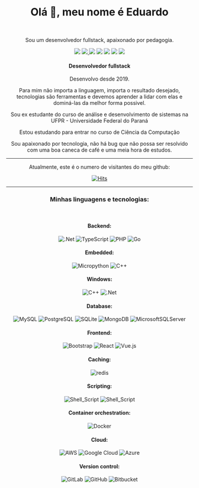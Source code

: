 <div align="center">
    <h1>Olá 👋, meu nome é Eduardo</h1>

<br>
    <p>
    Sou um desenvolvedor fullstack, apaixonado por pedagogia.
    </p>
    <a target="_blank" href="https://api.whatsapp.com/send?phone=5541991855670&text=Ol%C3%A1%20Eduardo%2C%20vim%20pelo%20seu%20github"><img src="https://img.shields.io/badge/WHATSAPP-%2325D366.svg?&style=for-the-badge&logo=whatsapp&logoColor=white"/></a> <a target="_blank" href="https://www.linkedin.com/in/eduardomoro/"><img src="https://img.shields.io/badge/linkedin-%230077B5.svg?&style=for-the-badge&logo=linkedin&logoColor=white" /> </a> <a target="_blank" href="https://t.me/moroeduardo"> <img src="https://img.shields.io/badge/Telegram-2CA5E0?style=for-the-badge&logo=telegram&logoColor=white" /></a> <a href="mailto:eduardomoro1127@gmail.com"> <img src="https://img.shields.io/badge/Gmail-D14836?style=for-the-badge&logo=gmail&logoColor=white"></a> <a href="https://eduardo-moro.github.io/eduardo-moro/"> <img src="https://img.shields.io/badge/page-4489fc?style=for-the-badge&logo=linux&logoColor=white"></a> <a href="https://my.indeed.com/p/eduardohenriquep-hiffif5"> <img src="https://img.shields.io/badge/indeed-2e6cf0?style=for-the-badge&logo=indeed&logoColor=white"></a> <a target="_blank" href=https://www.instagram.com/duh_moro/> <img src="https://img.shields.io/badge/Instagram-%23E4405F.svg?style=for-the-badge&logo=Instagram&logoColor=white"></a> 
    <h4>
        Desenvolvedor fullstack
    </h4>
    <p> Desenvolvo desde 2019. </p>
    <p> Para mim não importa a linguagem, importa o resultado desejado, tecnologias são ferramentas e devemos aprender a lidar com elas e dominá-las da melhor forma possivel.</p>
    <p> Sou ex estudante do curso de análise e desenvolvimento de sistemas na UFPR - Universidade Federal do Paraná </p>
    <p> Estou estudando para entrar no curso de Ciência da Computação </p>
    <p> Sou apaixonado por tecnologia, não há bug que não possa ser resolvido com uma boa caneca de café e uma meia hora de estudos.</p>
    <hr>
    Atualmente, este é o numero de visitantes do meu github:
    <br>

[![Hits](https://hits.seeyoufarm.com/api/count/incr/badge.svg?url=github.com/eduardo-moro/hit-counter&count_bg=%2379C83D&title_bg=%23555555&icon_color=%23E7E7E7&title=Views&edge_flat=true)](https://hits.seeyoufarm.com)
    
    
<hr>

### Minhas linguagens e tecnologias:
<br>

#### Backend:

![.Net](https://img.shields.io/badge/.NET-5C2D91?style=for-the-badge&logo=.net&logoColor=white)
![TypeScript](https://img.shields.io/badge/TypeScript-007ACC?style=for-the-badge&logo=typescript&logoColor=white)
![PHP](https://img.shields.io/badge/PHP-777BB4?style=for-the-badge&logo=php&logoColor=white)
![Go](https://img.shields.io/badge/Go-00ADD8?style=for-the-badge&logo=go&logoColor=white)<br>

#### Embedded:
![Micropython](https://img.shields.io/badge/Micropython-14354C?style=for-the-badge&logo=python&logoColor=white)
![C++](https://img.shields.io/badge/c++-%2300599C.svg?style=for-the-badge&logo=c%2B%2B&logoColor=white)

#### Windows:

![C++](https://img.shields.io/badge/c%2b%2b-%23239120.svg?style=for-the-badge&logo=c-plus-plus&logoColor=white)
![.Net](https://img.shields.io/badge/.NET-5C2D91?style=for-the-badge&logo=.net&logoColor=white)

#### Database:

![MySQL](https://img.shields.io/badge/MySQL-00000F?style=for-the-badge&logo=mysql&logoColor=white)
![PostgreSQL](https://img.shields.io/badge/PostgreSQL-316192?style=for-the-badge&logo=postgresql&logoColor=white)
![SQLite](https://img.shields.io/badge/SQLite-07405E?style=for-the-badge&logo=sqlite&logoColor=white)
![MongoDB](https://img.shields.io/badge/MongoDB-4EA94B?style=for-the-badge&logo=mongodb&logoColor=white)
![MicrosoftSQLServer](https://img.shields.io/badge/Microsoft%20SQL%20Sever-CC2927?style=for-the-badge&logo=microsoft%20sql%20server&logoColor=white)

#### Frontend:
![Bootstrap](https://img.shields.io/badge/Bootstrap-563D7C?style=for-the-badge&logo=bootstrap&logoColor=white)
![React](https://img.shields.io/badge/React-20232A?style=for-the-badge&logo=react&logoColor=61DAFB)
![Vue.js](https://img.shields.io/badge/vuejs-%2335495e.svg?style=for-the-badge&logo=vuedotjs&logoColor=%234FC08D)

#### Caching:
![redis](https://img.shields.io/badge/redis-CC0000.svg?&style=for-the-badge&logo=redis&logoColor=white)

#### Scripting:

![Shell_Script](https://img.shields.io/badge/Bash-121011?style=for-the-badge&logo=gnu-bash&logoColor=white)
![Shell_Script](https://img.shields.io/badge/Fish_Shell-121011?style=for-the-badge)

#### Container orchestration:
![Docker](https://img.shields.io/badge/Docker-2CA5E0?style=for-the-badge&logo=docker&logoColor=white)

#### Cloud:
![AWS](https://img.shields.io/badge/EC2-%23FF9900.svg?style=for-the-badge&logo=amazon-aws&logoColor=white)
![Google Cloud](https://img.shields.io/badge/GoogleCloud-%234285F4.svg?style=for-the-badge&logo=google-cloud&logoColor=white)
![Azure](https://img.shields.io/badge/Azure-%234889f4.svg?style=for-the-badge&logoColor=white)


#### Version control:
![GitLab](https://img.shields.io/badge/gitlab-%23181717.svg?style=for-the-badge&logo=gitlab&logoColor=white)
![GitHub](https://img.shields.io/badge/github-%23121011.svg?style=for-the-badge&logo=github&logoColor=white)
![Bitbucket](https://img.shields.io/badge/bitbucket-%230047B3.svg?style=for-the-badge&logo=bitbucket&logoColor=white)
    
</div>

